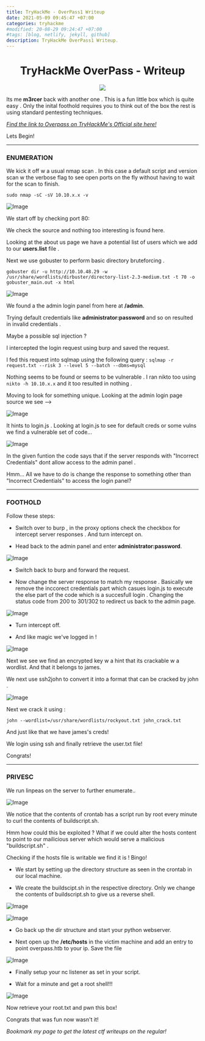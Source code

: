 ```yaml
---
title: TryHackMe - OverPass1 Writeup
date: 2021-05-09 09:45:47 +07:00
categories: tryhackme
#modified: 20-08-29 09:24:47 +07:00
#tags: [blog, netlify, jekyll, github]
description: TryHackMe OverPass1 Writeup.
---
```


<h1 align="center"> TryHackMe OverPass - Writeup</h1>

<p align="center">
 <img src="https://i.imgur.com/LPggi78.png">
</p>

Its me **m3rcer** back with another one .
This is a fun little box which is quite easy . Only the inital foothold requires you to think out of the box the rest is using standard pentesting techniques. 

*[Find the link to Overpass on TryHackMe's Official site here!](https://tryhackme.com/room/overpass)*

Lets Begin!

----------------------------------------------------------------------------------------------------

### ENUMERATION

We kick it off w a usual nmap scan . In this case a default script and version scan w the verbose flag to see open ports on the fly without having to wait for the scan to finish.

`sudo nmap -sC -sV 10.10.x.x -v`

![Image](images/overpass1.png)


We start off by checking port 80:

We check the source and nothing too interesting is found here. 

Looking at the about us page we have a potential list of users which we add to our **users.list** file .

Next we use gobuster to perform basic directory bruteforcing .

`gobuster dir -u http://10.10.48.29 -w /usr/share/wordlists/dirbuster/directory-list-2.3-medium.txt -t 70 -o gobuster_main.out -x html`


![Image](images/overpass2.png)

We found a the admin login panel from here at **/admin**.

Trying default credentials like __administrator:password__ and so on resulted in invalid credentials .

Maybe a possible sql injection ? 

I intercepted the login request using burp and saved the request. 

I fed this request into sqlmap using the following query :
`sqlmap -r request.txt --risk 3 --level 5 --batch --dbms=mysql`

Nothing seems to be found or seems to be vulnerable . I ran nikto too using `nikto -h 10.10.x.x` and it too resulted in nothing .

Moving to look for something unique. 
Looking at the admin login page source we see -->


![Image](images/overpass3.png) 

It hints to login.js . Looking at login.js to see for default creds or some vulns we find a vulnerable set of code... 

![Image](images/overpass4.png) 

In the given funtion the code says that if the server responds with "Incorrect Credentials" dont allow access to the admin panel .

Hmm... All we have to do is change the response to something other than "Incorrect Credentials" to access the login panel?

----------------------------------------------------------------------------------------------------

### FOOTHOLD

Follow these steps:

- Switch over to burp , in the proxy options check the checkbox for intercept server responses . And turn intercept on.

- Head back to the admin panel and enter **administrator:password**.

![Image](images/overpass5.png) 

- Switch back to burp and forward the request.

- Now change the server response to match my response . Basically we remove the inccorect credentials part which casues login.js to execute the else part of the code which is a succesfull login . Changing the status code from 200 to 301/302 to redirect us back to the admin page.

![Image](images/overpass6.png) 

- Turn intercept off.

- And like magic we've logged in !

![Image](images/overpass7.png) 

Next we see we find an encrypted key w a hint that its crackable w a wordlist. And that it belongs to james.

We next use ssh2john to convert it into a format that can be cracked by john .

![Image](images/overpass8.png) 

Next we crack it using :

`john --wordlist=/usr/share/wordlists/rockyout.txt john_crack.txt`

And just like that we have james's creds!

We login using ssh and finally retrieve the user.txt file!

Congrats! 

----------------------------------------------------------------------------------------------------

### PRIVESC

We run linpeas on the server to further enumerate..

![Image](images/overpass10.png)

We notice that the contents of crontab has a script run by root every minute to curl the contents of buildscript.sh. 

Hmm how could this be exploited ? What if we could alter the hosts content to point to our mailicious server which would serve a malicious "buildscript.sh" . 

Checking if the hosts file is writable we find it is ! Bingo!

- We start by setting up the directory structure as seen in the crontab in our local machine.

- We create the buildscipt.sh in the respective directory. Only we change the contents of buildscript.sh to give us a reverse shell.

![Image](images/overpass11.png) 

![Image](images/overpass12.png) 

- Go back up the dir structure and start your python webserver.

- Next open up the __/etc/hosts__ in the victim machine and add an entry to point overpass.htb to your ip.
Save the file 

![Image](images/overpass13.png) 

- Finally setup your nc listener as set in your script.

- Wait for a minute and get a root shell!!!

![Image](images/overpass14.png) 

Now retrieve your root.txt and pwn this box!

Congrats that was fun now wasn't it!

 _Bookmark my page to get the latest ctf writeups on the regular!_



































